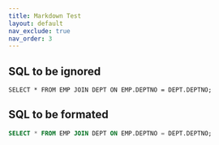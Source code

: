 ```yaml
---
title: Markdown Test
layout: default
nav_exclude: true
nav_order: 3
---
```


## SQL to be ignored

```
SELECT * FROM EMP JOIN DEPT ON EMP.DEPTNO = DEPT.DEPTNO;
```

## SQL to be formated

``` sql
SELECT * FROM EMP JOIN DEPT ON EMP.DEPTNO = DEPT.DEPTNO;
```